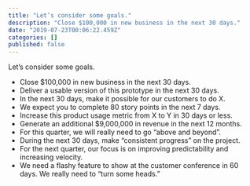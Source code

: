 ```yaml
---
title: "Let’s consider some goals."
description: "Close $100,000 in new business in the next 30 days."
date: "2019-07-23T00:06:22.459Z"
categories: []
published: false
---
```


  

  

Let’s consider some goals. 

-   Close $100,000 in new business in the next 30 days.
-   Deliver a usable version of this prototype in the next 30 days.
-   In the next 30 days, make it possible for our customers to do X.
-   We expect you to complete 80 story points in the next 7 days.
-   Increase this product usage metric from X to Y in 30 days or less.
-   Generate an additional $9,000,000 in revenue in the next 12 months.
-   For this quarter, we will really need to go “above and beyond”.
-   During the next 30 days, make “consistent progress” on the project.
-   For the next quarter, our focus is on improving predictability and increasing velocity.
-   We need a flashy feature to show at the customer conference in 60 days. We really need to “turn some heads.”
